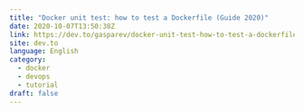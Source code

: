 ```yaml
---
title: "Docker unit test: how to test a Dockerfile (Guide 2020)"
date: 2020-10-07T13:50:38Z
link: https://dev.to/gasparev/docker-unit-test-how-to-test-a-dockerfile-guide-2020-435d?utm_medium=RSS&utm_source=news.12bit.vn
site: dev.to
language: English
category:
  - docker
  - devops
  - tutorial
draft: false
---
```

